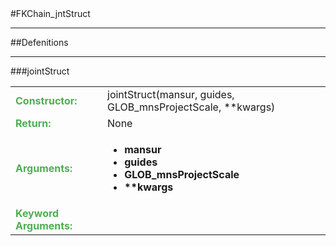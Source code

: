 <body>
#FKChain_jntStruct
<hr width = 100%>
##Defenitions
<hr width = 100%>
###jointStruct
<font size = 3pt>
<table>
<tr><td><b><font color = #4caf50>Constructor:  </font></b></td><td>jointStruct(mansur, guides, GLOB_mnsProjectScale, **kwargs)</td></tr>
<tr><td><b><font color = #4caf50>Return:  </font></b></td><td>None</td></tr>
<tr><td><b><font color = #4caf50>Arguments:  </font></b></td>
<td><ul>
<li><b>mansur</b></li>
<li><b>guides</b></li>
<li><b>GLOB_mnsProjectScale</b></li>
<li><b>**kwargs</b></li>
</ul></td>
</tr>
<tr width=150px><td><b><font color = #4caf50>Keyword Arguments:  </font></b></td>
</tr>
</table></font>
